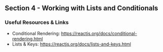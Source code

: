 ## Section 4 - Working with Lists and Conditionals

### Useful Resources & Links

* Conditional Rendering: https://reactjs.org/docs/conditional-rendering.html
* Lists & Keys: https://reactjs.org/docs/lists-and-keys.html